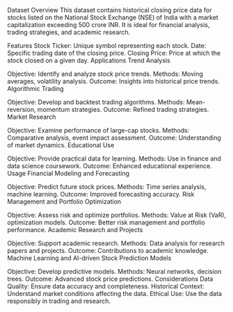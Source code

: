 Dataset Overview
This dataset contains historical closing price data for stocks listed on the National Stock Exchange (NSE) of India with a market capitalization exceeding 500 crore INR. It is ideal for financial analysis, trading strategies, and academic research.

Features
Stock Ticker: Unique symbol representing each stock.
Date: Specific trading date of the closing price.
Closing Price: Price at which the stock closed on a given day.
Applications
Trend Analysis

Objective: Identify and analyze stock price trends.
Methods: Moving averages, volatility analysis.
Outcome: Insights into historical price trends.
Algorithmic Trading

Objective: Develop and backtest trading algorithms.
Methods: Mean-reversion, momentum strategies.
Outcome: Refined trading strategies.
Market Research

Objective: Examine performance of large-cap stocks.
Methods: Comparative analysis, event impact assessment.
Outcome: Understanding of market dynamics.
Educational Use

Objective: Provide practical data for learning.
Methods: Use in finance and data science coursework.
Outcome: Enhanced educational experience.
Usage
Financial Modeling and Forecasting

Objective: Predict future stock prices.
Methods: Time series analysis, machine learning.
Outcome: Improved forecasting accuracy.
Risk Management and Portfolio Optimization

Objective: Assess risk and optimize portfolios.
Methods: Value at Risk (VaR), optimization models.
Outcome: Better risk management and portfolio performance.
Academic Research and Projects

Objective: Support academic research.
Methods: Data analysis for research papers and projects.
Outcome: Contributions to academic knowledge.
Machine Learning and AI-driven Stock Prediction Models

Objective: Develop predictive models.
Methods: Neural networks, decision trees.
Outcome: Advanced stock price predictions.
Considerations
Data Quality: Ensure data accuracy and completeness.
Historical Context: Understand market conditions affecting the data.
Ethical Use: Use the data responsibly in trading and research.
